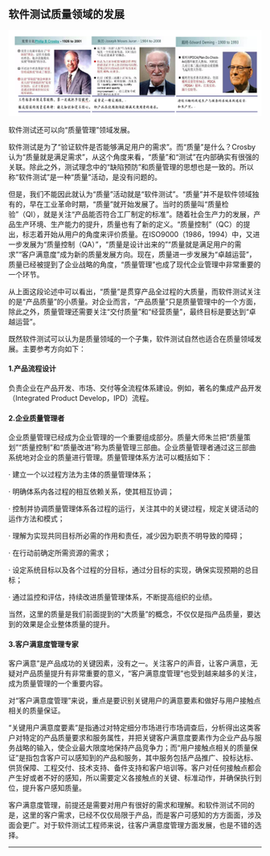 ## 软件测试质量领域的发展

![](../resFiles/r3/质量管理2.png)

软件测试还可以向“质量管理”领域发展。

软件测试是为了“验证软件是否能够满足用户的需求”。而“质量”是什么？Crosby 认为“质量就是满足需求”，从这个角度来看，“质量”和“测试”在内部确实有很强的关联。除此之外，测试理念中的“缺陷预防”和质量管理的思想也是一致的。所以称“软件测试”是一种“质量”活动，是没有问题的。

但是，我们不能因此就认为“质量”活动就是“软件测试”。“质量”并不是软件领域独有的，早在工业革命时期，“质量”就开始发展了。当时的质量叫“质量检验”（QI），就是关注“产品能否符合工厂制定的标准”。随着社会生产力的发展，产品生产环境、生产能力的提升，质量也有了新的定义。“质量控制”（QC）的提出，标志着开始从用户的角度来评价质量。在ISO9000（1986，1994）中，又进一步发展为“质量控制（QA）”，“质量是设计出来的”“质量就是满足用户的需求”“客户满意度”成为新的质量发展方向。现在，质量进一步发展为“卓越运营”，质量已经被提到了企业战略的角度，“质量管理”也成了现代企业管理中非常重要的一个环节。

从上面这段论述中可以看出，“质量”是贯穿产品全过程的大质量，而软件测试关注的是“产品质量”的小质量。对企业而言，“产品质量”只是质量管理中的一个方面，除此之外，质量管理还需要关注“交付质量”和“经营质量”，最终目标是要达到“卓越运营”。

既然软件测试可以认为是质量领域的一个子集，软件测试自然也适合在质量领域发展。主要参考方向如下：


#### 1.产品流程设计

负责企业在产品开发、市场、交付等全流程体系建设。例如，著名的集成产品开发（Integrated Product Develop，IPD）流程。

#### 2.企业质量管理者

企业质量管理已经成为企业管理的一个重要组成部分。质量大师朱兰把“质量策划”“质量控制”和“质量改进”称为质量管理三部曲。企业质量管理者通过这三部曲系统地对企业的质量进行管理。质量管理体系方法可以概括如下：

· 建立一个以过程方法为主体的质量管理体系；

· 明确体系内各过程的相互依赖关系，使其相互协调；

· 控制并协调质量管理体系各过程的运行，关注其中的关键过程，规定关键活动的运作方法和模式；

· 理解为实现共同目标所必需的作用和责任，减少因为职责不明导致的障碍；

· 在行动前确定所需资源的需求；

· 设定系统目标以及各个过程的分目标，通过分目标的实现，确保实现预期的总目标；

· 通过监控和评估，持续改进质量管理体系，不断提高组织的业绩。

当然，这里的质量是我们前面提到的“大质量”的概念，不仅仅是指产品质量，要达到的效果是企业整体质量的提升。

#### 3.客户满意度管理专家

客户满意”是产品成功的关键因素，没有之一。关注客户的声音，让客户满意，无疑对产品质量提升有非常重要的意义，“客户满意度管理”也受到越来越多的关注，成为质量管理的一个重要内容。

对“客户满意度管理”来说，重点是要识别关键用户的满意要素和做好与用户接触点相关的质量保证。

“关键用户满意度要素”是指通过对特定细分市场进行市场调查后，分析得出这类客户对特定的产品质量要求和服务属性，并把关键客户满意度要素作为企业产品与服务战略的输入，使企业最大限度地保持产品竞争力；而“用户接触点相关的质量保证”是指包含客户可以感知到的产品和服务，其中服务包括产品推广、投标达标、供货保障、工程交付、技术支持、备件支持和客户培训等。客户对任何接触点都会产生好或者不好的感知，所以需要定义各接触点的关键、标准动作，并确保执行到位，提升客户感知质量。

客户满意度管理，前提还是需要对用户有很好的需求和理解。和软件测试不同的是，这里的客户需求，已经不仅仅局限于产品，而是客户可感知的方方面面，涉及面会更广。对于软件测试工程师来说，往客户满意度管理方面发展，也是不错的选择。

* * *
